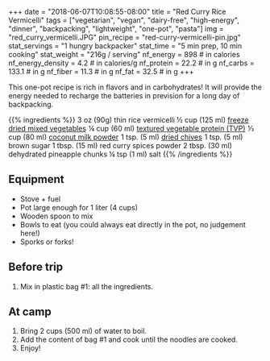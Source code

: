 +++
date = "2018-06-07T10:08:55-08:00"
title = "Red Curry Rice Vermicelli"
tags = ["vegetarian", "vegan", "dairy-free", "high-energy", "dinner", "backpacking", "lightweight", "one-pot", "pasta"]
img = "red_curry_vermicelli.JPG"
pin_recipe = "red-curry-vermicelli-pin.jpg"
stat_servings = "1 hungry backpacker"
stat_time = "5 min prep, 10 min cooking"
stat_weight = "216g / serving"
nf_energy = 898 # in calories
nf_energy_density = 4.2 # in calories/g
nf_protein = 22.2 # in g
nf_carbs = 133.1 # in g
nf_fiber = 11.3 # in g
nf_fat = 32.5 # in g
+++

This one-pot recipe is rich in flavors and in carbohydrates! It will provide the energy needed to recharge the batteries in prevision for a long day of backpacking. 

{{% ingredients %}}
3 oz (90g) thin rice vermicelli
½ cup (125 ml) <a target="_blank" href="https://www.amazon.com/gp/product/B005CD3Q7Y/ref=as_li_tl?ie=UTF8&camp=1789&creative=9325&creativeASIN=B005CD3Q7Y&linkCode=as2&tag=gourmethiking-20&linkId=4d7baadb7d300ae93ffa9525ed4069e4">freeze dried mixed vegetables</a><img src="//ir-na.amazon-adsystem.com/e/ir?t=gourmethiking-20&l=am2&o=1&a=B005CD3Q7Y" width="1" height="1" border="0" alt="" style="border:none !important; margin:0px !important;" />
¼ cup (60 ml) <a target="_blank" href="https://www.amazon.com/gp/product/B001O8KG74/ref=as_li_tl?ie=UTF8&camp=1789&creative=9325&creativeASIN=B001O8KG74&linkCode=as2&tag=gourmethiking-20&linkId=aa10f3cdf53a5f6a2c7ad1aed9b2ab46">textured vegetable protein (TVP)</a><img src="//ir-na.amazon-adsystem.com/e/ir?t=gourmethiking-20&l=am2&o=1&a=B001O8KG74" width="1" height="1" border="0" alt="" style="border:none !important; margin:0px !important;" />
⅓ cup (80 ml) <a target="_blank" href="https://www.amazon.com/gp/product/B00M8M2SKS/ref=as_li_tl?ie=UTF8&camp=1789&creative=9325&creativeASIN=B00M8M2SKS&linkCode=as2&tag=gourmethiking-20&linkId=eea0c810918eac746318d2b7339e443b">coconut milk powder</a><img src="//ir-na.amazon-adsystem.com/e/ir?t=gourmethiking-20&l=am2&o=1&a=B00M8M2SKS" width="1" height="1" border="0" alt="" style="border:none !important; margin:0px !important;" />
1 tsp. (5 ml) <a target="_blank" href="https://www.amazon.com/gp/product/B007C7IGTQ/ref=as_li_tl?ie=UTF8&camp=1789&creative=9325&creativeASIN=B007C7IGTQ&linkCode=as2&tag=gourmethiking-20&linkId=f4af7ca9eb5b401ed64af271716268bb">dried chives</a><img src="//ir-na.amazon-adsystem.com/e/ir?t=gourmethiking-20&l=am2&o=1&a=B007C7IGTQ" width="1" height="1" border="0" alt="" style="border:none !important; margin:0px !important;" />
1 tsp. (5 ml) brown sugar
1 tbsp. (15 ml) red curry spices powder
2 tbsp. (30 ml) dehydrated pineapple chunks
¼ tsp (1 ml) salt
{{% /ingredients %}}

## Equipment
- Stove + fuel
- Pot large enough for 1 liter (4 cups)
- Wooden spoon to mix
- Bowls to eat (you could always eat directly in the pot, no judgement here!)
- Sporks or forks!
 
## Before trip
1. Mix in plastic bag #1: all the ingredients.
 
## At camp
1. Bring 2 cups (500 ml) of water to boil.
1. Add the content of bag #1 and cook until the noodles are cooked. 
1. Enjoy!


